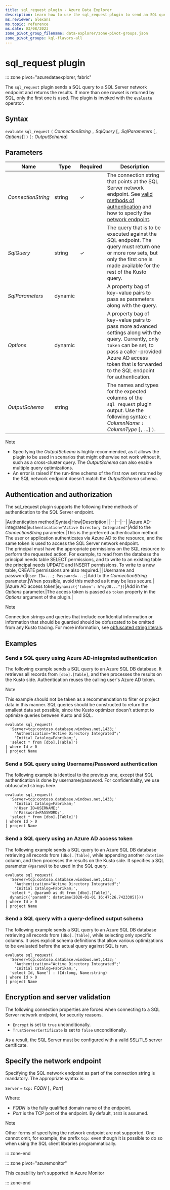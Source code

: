 ```yaml
---
title: sql_request plugin - Azure Data Explorer
description: Learn how to use the sql_request plugin to send an SQL query to an SQL server network endpoint. 
ms.reviewer: alexans
ms.topic: reference
ms.date: 03/08/2023
zone_pivot_group_filename: data-explorer/zone-pivot-groups.json
zone_pivot_groups: kql-flavors-all
---
```

# sql_request plugin

::: zone pivot="azuredataexplorer, fabric"

The `sql_request` plugin sends a SQL query to a SQL Server network endpoint and returns the results.
If more than one rowset is returned by SQL, only the first one is used.
The plugin is invoked with the [`evaluate`](evaluateoperator.md) operator.

## Syntax

`evaluate` `sql_request` `(` *ConnectionString* `,` *SqlQuery* [`,` *SqlParameters* [`,` *Options*]] `)` [`:` *OutputSchema*]

## Parameters

| Name | Type | Required| Description |
|---|---|---|---|
| *ConnectionString* | string | &check; | The connection string that points at the SQL Server network endpoint. See [valid methods of authentication](#authentication-and-authorization) and how to specify the [network endpoint](#specify-the-network-endpoint). |
| *SqlQuery* | string | &check; | The query that is to be executed against the SQL endpoint. The query must return one or more row sets, but only the first one is made available for the rest of the Kusto query. |
| *SqlParameters* | dynamic | | A property bag of key-value pairs to pass as parameters along with the query. |
|*Options* | dynamic | | A property bag of key-value pairs to pass more advanced settings along with the query. Currently, only `token` can be set, to pass a caller-provided Azure AD access token that is forwarded to the SQL endpoint for authentication.|
| *OutputSchema* | string | | The names and types for the expected columns of the `sql_request` plugin output. Use the following syntax: `(` *ColumnName* `:` *ColumnType* [`,` ...] `)`.|

> [!NOTE]
>
> * Specifying the *OutputSchema* is highly recommended, as it allows the plugin to be used in scenarios that might otherwise not work without it, such as a cross-cluster query. The *OutputSchema* can also enable multiple query optimizations.
> * An error is raised if the run-time schema of the first row set returned by the SQL network endpoint doesn't match the *OutputSchema* schema.

## Authentication and authorization

The sql_request plugin supports the following three methods of authentication to the
SQL Server endpoint.

|Authentication method|Syntax|How|Description|
|--|--|--|
|Azure AD-integrated|`Authentication="Active Directory Integrated"`|Add to the *ConnectionString* parameter.|This is the preferred authentication method. The user or application authenticates via Azure AD to the resource, and the same token is used to access the SQL Server network endpoint.<br/>The principal must have the appropriate permissions on the SQL resource to perform the requested action. For example, to read from the database the principal needs table SELECT permissions, and to write to an existing table the principal needs UPDATE and INSERT permissions. To write to a new table, CREATE permissions are also required.|
|Username and password|`User ID=...; Password=...;`|Add to the *ConnectionString* parameter.|When possible, avoid this method as it may be less secure.|
|Azure AD access token|`dynamic({'token': h"eyJ0..."})`|Add in the *Options* parameter.|The access token is passed as `token` property in the *Options* argument of the plugin.|

> [!NOTE]
> Connection strings and queries that include confidential information or information that should be guarded should be obfuscated to be omitted from any Kusto tracing. For more information, see [obfuscated string literals](scalar-data-types/string.md#obfuscated-string-literals).

## Examples

### Send a SQL query using Azure AD-integrated authentication

The following example sends a SQL query to an Azure SQL DB database. It
retrieves all records from `[dbo].[Table]`, and then processes the results on the
 Kusto side. Authentication reuses the calling user's Azure AD token.

> [!NOTE]
> This example should not be taken as a recommendation to filter or project data in this manner. SQL queries should be constructed to return the smallest data set possible, since the Kusto optimizer doesn't attempt to optimize queries between Kusto and SQL.

```kusto
evaluate sql_request(
  'Server=tcp:contoso.database.windows.net,1433;'
    'Authentication="Active Directory Integrated";'
    'Initial Catalog=Fabrikam;',
  'select * from [dbo].[Table]')
| where Id > 0
| project Name
```

### Send a SQL query using Username/Password authentication

The following example is identical to the previous one, except that SQL
authentication is done by username/password. For confidentiality,
we use obfuscated strings here.

```kusto
evaluate sql_request(
  'Server=tcp:contoso.database.windows.net,1433;'
    'Initial Catalog=Fabrikam;'
    h'User ID=USERNAME;'
    h'Password=PASSWORD;',
  'select * from [dbo].[Table]')
| where Id > 0
| project Name
```

### Send a SQL query using an Azure AD access token

The following example sends a SQL query to an Azure SQL DB database
retrieving all records from `[dbo].[Table]`, while appending another `datetime` column,
and then processes the results on the Kusto side.
It specifies a SQL parameter (`@param0`) to be used in the SQL query.

```kusto
evaluate sql_request(
  'Server=tcp:contoso.database.windows.net,1433;'
    'Authentication="Active Directory Integrated";'
    'Initial Catalog=Fabrikam;',
  'select *, @param0 as dt from [dbo].[Table]',
  dynamic({'param0': datetime(2020-01-01 16:47:26.7423305)}))
| where Id > 0
| project Name
```

### Send a SQL query with a query-defined output schema

The following example sends a SQL query to an Azure SQL DB database
retrieving all records from `[dbo].[Table]`, while selecting only specific columns.
It uses explicit schema definitions that allow various optimizations to be evaluated before the
actual query against SQL is run.

```kusto
evaluate sql_request(
  'Server=tcp:contoso.database.windows.net,1433;'
    'Authentication="Active Directory Integrated";'
    'Initial Catalog=Fabrikam;',
  'select Id, Name') : (Id:long, Name:string)
| where Id > 0
| project Name
```

## Encryption and server validation

The following connection properties are forced when connecting to a SQL Server network
endpoint, for security reasons.

* `Encrypt` is set to `true` unconditionally.
* `TrustServerCertificate` is set to `false` unconditionally.

As a result, the SQL Server must be configured with a valid SSL/TLS server certificate.

## Specify the network endpoint

Specifying the SQL network endpoint as part of the connection string is mandatory.
The appropriate syntax is:

`Server` `=` `tcp:` *FQDN* [`,` *Port*]

Where:

* *FQDN* is the fully qualified domain name of the endpoint.
* *Port* is the TCP port of the endpoint. By default, `1433` is assumed.

> [!NOTE]
> Other forms of specifying the network endpoint are not supported.
> One cannot omit, for example, the prefix `tcp:` even though it is possible to
> do so when using the SQL client libraries programmatically.

::: zone-end

::: zone pivot="azuremonitor"

This capability isn't supported in Azure Monitor

::: zone-end
